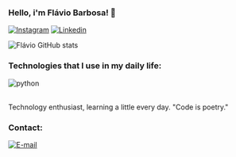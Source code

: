 
### Hello, i'm Flávio Barbosa! 👋

[![Instagram](https://img.shields.io/badge/Instagram-E4405F?style=for-the-badge&logo=instagram&logoColor=white)](https://https://instagram.com/dev_flavio?igshid=MzRlODBiNWFlZA==)
[![Linkedin](https://img.shields.io/badge/LinkedIn-0077B5?style=for-the-badge&logo=linkedin&logoColor=white)](https://www.linkedin.com/in/fl%C3%A1vio-barbosa-108974295/)

![Flávio GitHub stats](https://github-readme-stats.vercel.app/api?username=Flaviobsjt&show_icons=true&theme=radical)

### Technologies that I use in my daily life:

<div style="display: inline_block">
 <img align="center" alt="python" src="https://img.shields.io/badge/Python-14354C?style=for-the-badge&logo=python&logoColor=white" />
</div><br/>

Technology enthusiast, learning a little every day. "Code is poetry."

### Contact:

[![E-mail](https://img.shields.io/badge/Gmail-D14836?style=for-the-badge&logo=gmail&logoColor=white)](mailto:flaviobsjtprogramador@gmail.com)
